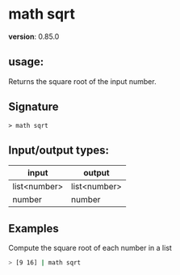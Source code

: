 # math sqrt

**version**: 0.85.0

## **usage**:

Returns the square root of the input number.

## Signature

`> math sqrt `

## Input/output types:

| input          | output         |
| -------------- | -------------- |
| list\<number\> | list\<number\> |
| number         | number         |

## Examples

Compute the square root of each number in a list

```bash
> [9 16] | math sqrt
```
